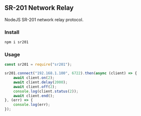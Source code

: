 ## SR-201 Network Relay

NodeJS SR-201 network relay protocol.

### Install

```sh
npm i sr201
```

### Usage

```js
const sr201 = require("sr201");

sr201.connect("192.168.1.100", 6722).then(async (client) => {
	await client.on(2);
	await client.delay(2000);
	await client.off(2);
	console.log(client.status(2));
	await client.end();
}, (err) => {
	console.log(err);
});
```
